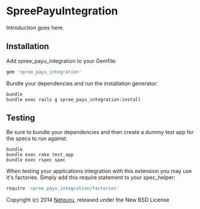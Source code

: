 SpreePayuIntegration
====================

Introduction goes here.

Installation
------------

Add spree_payu_integration to your Gemfile:

```ruby
gem 'spree_payu_integration'
```

Bundle your dependencies and run the installation generator:

```shell
bundle
bundle exec rails g spree_payu_integration:install
```

Testing
-------

Be sure to bundle your dependencies and then create a dummy test app for the specs to run against.

```shell
bundle
bundle exec rake test_app
bundle exec rspec spec
```

When testing your applications integration with this extension you may use it's factories.
Simply add this require statement to your spec_helper:

```ruby
require 'spree_payu_integration/factories'
```

Copyright (c) 2014 [Netguru](http://www.netguru.pl), released under the New BSD License
